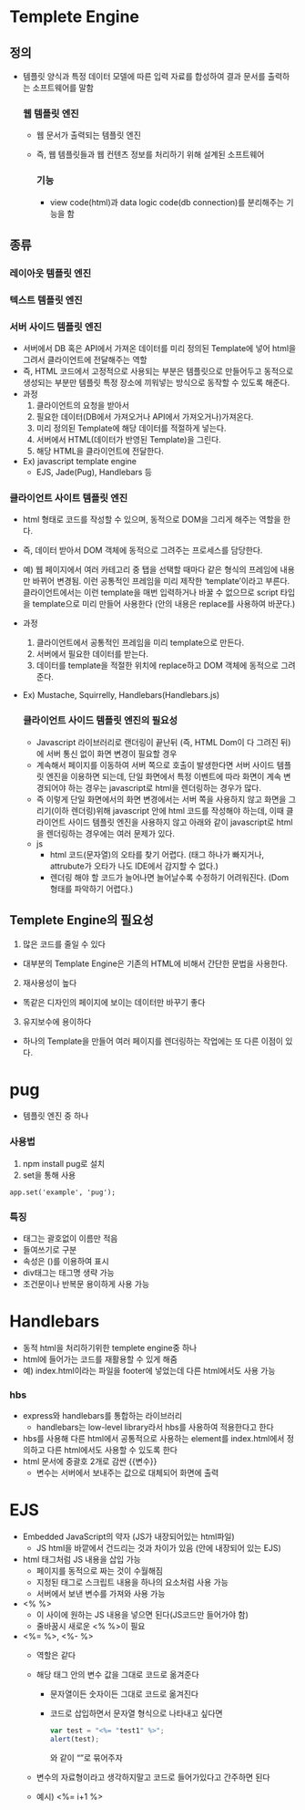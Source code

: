 # Templete Engine

## 정의

- 템플릿 양식과 특정 데이터 모델에 따른 입력 자료를 합성하여 결과 문서를 출력하는 소프트웨어를 말함
    
    ### 웹 템플릿 엔진
    
    - 웹 문서가 출력되는 템플릿 엔진
    - 즉, 웹 템플릿들과 웹 컨텐츠 정보를 처리하기 위해 설계된 소프트웨어
        
        ### 기능
        
        - view code(html)과 data logic code(db connection)를 분리해주는 기능을 함

## 종류

### 레이아웃 템플릿 엔진

### 텍스트 템플릿 엔진

### 서버 사이드 템플릿 엔진

- 서버에서 DB 혹은 API에서 가져온 데이터를 미리 정의된 Template에 넣어 html을 그려서 클라이언트에 전달해주는 역할
- 즉, HTML 코드에서 고정적으로 사용되는 부분은 템플릿으로 만들어두고 동적으로 생성되는 부분만 템플릿 특정 장소에 끼워넣는 방식으로 동작할 수 있도록 해준다.
- 과정
    1. 클라이언트의 요청을 받아서
    2. 필요한 데이터(DB에서 가져오거나 API에서 가져오거나)가져온다.
    3. 미리 정의된 Template에 해당 데이터를 적절하게 넣는다.
    4. 서버에서 HTML(데이터가 반영된 Template)을 그린다.
    5. 해당 HTML을 클라이언트에 전달한다.
- Ex) javascript template engine
    - EJS, Jade(Pug), Handlebars 등

### 클라이언트 사이트 템플릿 엔진

- html 형태로 코드를 작성할 수 있으며, 동적으로 DOM을 그리게 해주는 역할을 한다.
- 즉, 데이터 받아서 DOM 객체에 동적으로 그려주는 프로세스를 담당한다.
- 예) 웹 페이지에서 여러 카테고리 중 탭을 선택할 때마다 같은 형식의 프레임에 내용만 바뀌어 변경됨. 이런 공통적인 프레임을 미리 제작한 ‘template’이라고 부른다. 클라이언트에서는 이런 template을 매번 입력하거나 바꿀 수 없으므로 script 타입을 template으로 미리 만들어 사용한다 (안의 내용은 replace를 사용하여 바꾼다.)
- 과정
    
    1) 클라이언트에서 공통적인 프레임을 미리 template으로 만든다.
    2) 서버에서 필요한 데이터를 받는다.
    3) 데이터를 template을 적절한 위치에 replace하고 DOM 객체에 동적으로 그려준다.
    
- Ex) Mustache, Squirrelly, Handlebars(Handlebars.js)
    
    ### 클라이언트 사이드 템플릿 엔진의 필요성
    
    - Javascript 라이브러리로 랜더링이 끝난뒤 (즉, HTML Dom이 다 그려진 뒤)에 서버 통신 없이 화면 변경이 필요할 경우
    - 계속해서 페이지를 이동하여 서버 쪽으로 호출이 발생한다면 서버 사이드 템플릿 엔진을 이용하면 되는데, 단일 화면에서 특정 이벤트에 따라 화면이 계속 변경되어야 하는 경우는 javascript로 html을 렌더링하는 경우가 많다.
    - 즉 이렇게 단일 화면에서의 화면 변경에서는 서버 쪽을 사용하지 않고 화면을 그리기(이하 렌더링)위해 javascript 안에 html 코드를 작성해야 하는데, 이때 클라이언트 사이드 템플릿 엔진을 사용하지 않고 아래와 같이 javascript로 html을 렌더링하는 경우에는 여러 문제가 있다.
    - js
        - html 코드(문자열)의 오타를 찾기 어렵다. (태그 하나가 빠지거나, attrubute가 오타가 나도 IDE에서 감지할 수 없다.)
        - 렌더링 해야 할 코드가 늘어나면 늘어날수록 수정하기 어려워진다. (Dom 형태를 파악하기 어렵다.)

## Templete Engine의 필요성

1. 많은 코드를 줄일 수 있다
- 대부분의 Template Engine은 기존의 HTML에 비해서 간단한 문법을 사용한다.
2. 재사용성이 높다
- 똑같은 디자인의 페이지에 보이는 데이터만 바꾸기 좋다
3. 유지보수에 용이하다
- 하나의 Template을 만들어 여러 페이지를 렌더링하는 작업에는 또 다른 이점이 있다.

# pug
- 템플릿 엔진 중 하나
### 사용법
1. npm install pug로 설치
2. set을 통해 사용
```
app.set('example', 'pug');
```
### 특징
- 태그는 괄호없이 이름만 적음
- 들여쓰기로 구분
- 속성은 ()를 이용하여 표시
- div태그는 태그명 생략 가능
- 조건문이나 반복문 용이하게 사용 가능

# Handlebars
- 동적 html을 처리하기위한 templete engine중 하나
- html에 들어가는 코드를 재활용할 수 있게 해줌
- 예) index.html이라는 파일을 footer에 넣었는데 다른 html에서도 사용 가능
### hbs
- express와 handlebars를 통합하는 라이브러리
  - handlebars는 low-level library라서 hbs를 사용하여 적용한다고 한다
- hbs를 사용해 다른 html에서 공통적으로 사용하는 element를 index.html에서 정의하고 다른 html에서도 사용할 수 있도록 한다
- html 문서에 중괄호 2개로 감싼 {{변수}}
  - 변수는 서버에서 보내주는 값으로 대체되어 화면에 출력

# EJS

- Embedded JavaScript의 약자 (JS가 내장되어있는 html파일)
    - JS html을 바깥에서 건드리는 것과 차이가 있음 (안에 내장되어 있는 EJS)
- html 태그처럼 JS 내용을 삽입 가능
    - 페이지를 동적으로 짜는 것이 수월해짐
    - 지정된 태그로 스크립트 내용을 하나의 요소처럼 사용 가능
    - 서버에서 보낸 변수를 가져와 사용 가능
- <% %>
    - 이 사이에 원하는 JS 내용을 넣으면 된다(JS코드만 들어가야 함)
    - 줄바꿈시 새로운 <% %>이 필요
- <%= %>, <%- %>
    - 역할은 같다
    - 해당 태그 안의 변수 값을 그대로 코드로 옮겨준다
        - 문자열이든 숫자이든 그대로 코드로 옮겨진다
        - 코드로 삽입하면서 문자열 형식으로 나타내고 싶다면
            
            ```jsx
            var test = "<%= "test1" %>";
            alert(test);
            ```
            
            와 같이 “”로 묶어주자
            
    - 변수의 자료형이라고 생각하지말고 코드로 들어가있다고 간주하면 된다
    - 예시) <%= i+1 %>
